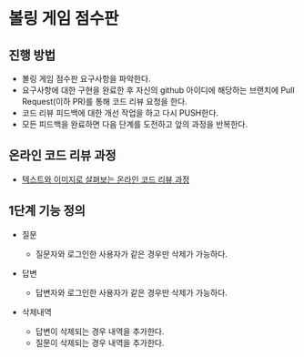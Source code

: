 # 볼링 게임 점수판

## 진행 방법

* 볼링 게임 점수판 요구사항을 파악한다.
* 요구사항에 대한 구현을 완료한 후 자신의 github 아이디에 해당하는 브랜치에 Pull Request(이하 PR)를 통해 코드 리뷰 요청을 한다.
* 코드 리뷰 피드백에 대한 개선 작업을 하고 다시 PUSH한다.
* 모든 피드백을 완료하면 다음 단계를 도전하고 앞의 과정을 반복한다.

## 온라인 코드 리뷰 과정

* [텍스트와 이미지로 살펴보는 온라인 코드 리뷰 과정](https://github.com/next-step/nextstep-docs/tree/master/codereview)


## 1단계 기능 정의

* 질문
  * 질문자와 로그인한 사용자가 같은 경우만 삭제가 가능하다.


* 답변
  * 답변자와 로그인한 사용자가 같은 경우만 삭제가 가능하다.


* 삭제내역
  * 답변이 삭제되는 경우 내역을 추가한다.
  * 질문이 삭제되는 경우 내역을 추가한다.
